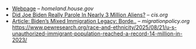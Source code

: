 * [Webpage](https://homeland.house.gov/wp-content/uploads/2025/04/2025-04-08-OIABSE-JHRG-Testimony.pdf) – *homeland.house.gov*
* [Did Joe Biden Really Parole In Nearly 3 Million Aliens?](https://cis.org/Arthur/Did-Joe-Biden-Really-Parole-Nearly-3-Million-Aliens) – *cis.org*
* [Article: Biden’s Mixed Immigration Legacy: Borde..](https://www.migrationpolicy.org/article/biden-immigration-legacy) – *migrationpolicy.org*
https://www.pewresearch.org/race-and-ethnicity/2025/08/21/u-s-unauthorized-immigrant-population-reached-a-record-14-million-in-2023/
